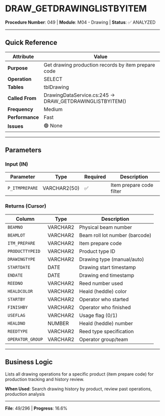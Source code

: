 # DRAW_GETDRAWINGLISTBYITEM

**Procedure Number**: 049 | **Module**: M04 - Drawing | **Status**: ✅ ANALYZED

---

## Quick Reference

| Attribute | Value |
|-----------|-------|
| **Purpose** | Get drawing production records by item prepare code |
| **Operation** | SELECT |
| **Tables** | tblDrawing |
| **Called From** | DrawingDataService.cs:245 → DRAW_GETDRAWINGLISTBYITEM() |
| **Frequency** | Medium |
| **Performance** | Fast |
| **Issues** | 🟢 None |

---

## Parameters

### Input (IN)

| Parameter | Type | Required | Description |
|-----------|------|----------|-------------|
| `P_ITMPREPARE` | VARCHAR2(50) | ✅ | Item prepare code filter |

### Returns (Cursor)

| Column | Type | Description |
|--------|------|-------------|
| `BEAMNO` | VARCHAR2 | Physical beam number |
| `BEAMLOT` | VARCHAR2 | Beam roll lot number (barcode) |
| `ITM_PREPARE` | VARCHAR2 | Item prepare code |
| `PRODUCTTYPEID` | VARCHAR2 | Product type ID |
| `DRAWINGTYPE` | VARCHAR2 | Drawing type (manual/auto) |
| `STARTDATE` | DATE | Drawing start timestamp |
| `ENDATE` | DATE | Drawing end timestamp |
| `REEDNO` | VARCHAR2 | Reed number used |
| `HEALDCOLOR` | VARCHAR2 | Heald (heddle) color |
| `STARTBY` | VARCHAR2 | Operator who started |
| `FINISHBY` | VARCHAR2 | Operator who finished |
| `USEFLAG` | VARCHAR2 | Usage flag (0/1) |
| `HEALDNO` | NUMBER | Heald (heddle) number |
| `REEDTYPE` | VARCHAR2 | Reed type specification |
| `OPERATOR_GROUP` | VARCHAR2 | Operator group/team |

---

## Business Logic

Lists all drawing operations for a specific product (item prepare code) for production tracking and history review.

**When Used**: Search drawing history by product, review past operations, production analysis

---

**File**: 49/296 | **Progress**: 16.6%

